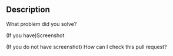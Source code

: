 ## Description

What problem did you solve?

(If you have)Screenshot

(If you do not have screenshot) How can I check this pull request?
